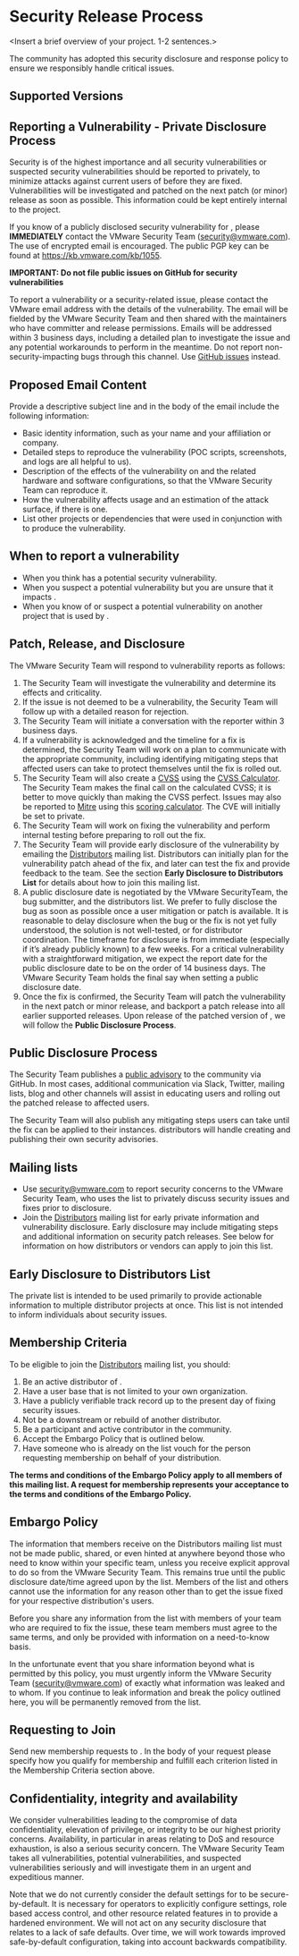 # Security Release Process

<Insert a brief overview of your project. 1-2 sentences.>

The community has adopted this security disclosure and response policy to ensure we responsibly handle critical issues.


## Supported Versions

<Insert information for your project>


## Reporting a Vulnerability - Private Disclosure Process

Security is of the highest importance and all security vulnerabilities or suspected security vulnerabilities should be reported to <Project name> privately, to minimize attacks against current users of <Project name> before they are fixed. Vulnerabilities will be investigated and patched on the next patch (or minor) release as soon as possible. This information could be kept entirely internal to the project.

If you know of a publicly disclosed security vulnerability for <Project name>, please **IMMEDIATELY** contact the VMware Security Team (security@vmware.com). The use of encrypted email is encouraged. The public PGP key can be found at https://kb.vmware.com/kb/1055.



**IMPORTANT: Do not file public issues on GitHub for security vulnerabilities**

To report a vulnerability or a security-related issue, please contact the VMware email address with the details of the vulnerability. The email will be fielded by the VMware Security Team and then shared with the <Project name> maintainers who have committer and release permissions. Emails will be addressed within 3 business days, including a detailed plan to investigate the issue and any potential workarounds to perform in the meantime. Do not report non-security-impacting bugs through this channel. Use [GitHub issues](<GITHUB LINK>) instead.


## Proposed Email Content

Provide a descriptive subject line and in the body of the email include the following information:



*   Basic identity information, such as your name and your affiliation or company.
*   Detailed steps to reproduce the vulnerability  (POC scripts, screenshots, and logs are all helpful to us).
*   Description of the effects of the vulnerability on <PROJECT NAME> and the related hardware and software configurations, so that the VMware Security Team can reproduce it.
*   How the vulnerability affects <PROJECT NAME> usage and an estimation of the attack surface, if there is one.
*   List other projects or dependencies that were used in conjunction with <PROJECT NAME> to produce the vulnerability.




## When to report a vulnerability



*   When you think <PROJECT NAME> has a potential security vulnerability.
*   When you suspect a potential vulnerability but you are unsure that it impacts <PROJECT NAME>.
*   When you know of or suspect a potential vulnerability on another project that is used by <PROJECT NAME>.




## Patch, Release, and Disclosure

The VMware Security Team will respond to vulnerability reports as follows:





1. The Security Team will investigate the vulnerability and determine its effects and criticality.
2. If the issue is not deemed to be a vulnerability, the Security Team will follow up with a detailed reason for rejection.
3. The Security Team will initiate a conversation with the reporter within 3 business days.
4. If a vulnerability is acknowledged and the timeline for a fix is determined, the Security Team will work on a plan to communicate with the appropriate community, including identifying mitigating steps that affected users can take to protect themselves until the fix is rolled out.
5. The Security Team will also create a [CVSS](https://www.first.org/cvss/specification-document) using the [CVSS Calculator](https://www.first.org/cvss/calculator/3.0). The Security Team makes the final call on the calculated CVSS; it is better to move quickly than making the CVSS perfect. Issues may also be reported to [Mitre](https://cve.mitre.org/) using this [scoring calculator](https://nvd.nist.gov/vuln-metrics/cvss/v3-calculator). The CVE will initially be set to private.
6. The Security Team will work on fixing the vulnerability and perform internal testing before preparing to roll out the fix.
7. The Security Team will provide early disclosure of the vulnerability by emailing the [<PROJECT NAME> Distributors](<DISTRIBUTORS EMAIL LINK>) mailing list. Distributors can initially plan for the vulnerability patch ahead of the fix, and later can test the fix and provide feedback to the <PROJECT NAME> team. See the section **Early Disclosure to <PROJECT NAME> Distributors List** for details about how to join this mailing list.
8. A public disclosure date is negotiated by the VMware SecurityTeam, the bug submitter, and the distributors list. We prefer to fully disclose the bug as soon as possible once a user mitigation or patch is available. It is reasonable to delay disclosure when the bug or the fix is not yet fully understood, the solution is not well-tested, or for distributor coordination. The timeframe for disclosure is from immediate (especially if it’s already publicly known) to a few weeks. For a critical vulnerability with a straightforward mitigation, we expect the report date for the public disclosure date to be on the order of 14 business days. The VMware Security Team holds the final say when setting a public disclosure date.
9. Once the fix is confirmed, the Security Team will patch the vulnerability in the next patch or minor release, and backport a patch release into all earlier supported releases. Upon release of the patched version of <PROJECT NAME>, we will follow the **Public Disclosure Process**.


## Public Disclosure Process

The Security Team publishes a [public advisory](<LINK TO SECURTY ADVISORIES IN YOUR REPO>) to the <PROJECT NAME> community via GitHub. In most cases, additional communication via Slack, Twitter, mailing lists, blog and other channels will assist in educating <PROJECT NAME> users and rolling out the patched release to affected users.

The Security Team will also publish any mitigating steps users can take until the fix can be applied to their <PROJECT NAME> instances. <PROJECT NAME> distributors will handle creating and publishing their own security advisories.




## Mailing lists



*   Use security@vmware.com to report security concerns to the VMware Security Team, who uses the list to privately discuss security issues and fixes prior to disclosure.
*   Join the [<PROJECT NAME> Distributors](<DISTRIBUTORS EMAIL LINK>) mailing list for early private information and vulnerability disclosure. Early disclosure may include mitigating steps and additional information on security patch releases. See below for information on how <PROJECT NAME> distributors or vendors can apply to join this list.


## Early Disclosure to <PROJECT NAME> Distributors List

The private list is intended to be used primarily to provide actionable information to multiple distributor projects at once. This list is not intended to inform individuals about security issues.


## Membership Criteria

To be eligible to join the [<PROJECT NAME> Distributors](<DISTRIBUTORS EMAIL LINK>) mailing list, you should:



1. Be an active distributor of <PROJECT NAME>.
2. Have a user base that is not limited to your own organization.
3. Have a publicly verifiable track record up to the present day of fixing security issues.
4. Not be a downstream or rebuild of another distributor.
5. Be a participant and active contributor in the <PROJECT NAME> community.
6. Accept the Embargo Policy that is outlined below.
7. Have someone who is already on the list vouch for the person requesting membership on behalf of your distribution.

**The terms and conditions of the Embargo Policy apply to all members of this mailing list. A request for membership represents your acceptance to the terms and conditions of the Embargo Policy.**


## Embargo Policy

The information that members receive on the <PROJECT NAME> Distributors mailing list must not be made public, shared, or even hinted at anywhere beyond those who need to know within your specific team, unless you receive explicit approval to do so from the VMware Security Team. This remains true until the public disclosure date/time agreed upon by the list. Members of the list and others cannot use the information for any reason other than to get the issue fixed for your respective distribution's users.

Before you share any information from the list with members of your team who are required to fix the issue, these team members must agree to the same terms, and only be provided with information on a need-to-know basis.

In the unfortunate event that you share information beyond what is permitted by this policy, you must urgently inform the VMware Security Team (security@vmware.com) of exactly what information was leaked and to whom. If you continue to leak information and break the policy outlined here, you will be permanently removed from the list.




## Requesting to Join

Send new membership requests to <DISTRIBUTORS EMAIL LINK>. In the body of your request please specify how you qualify for membership and fulfill each criterion listed in the Membership Criteria section above.


## Confidentiality, integrity and availability

We consider vulnerabilities leading to the compromise of data confidentiality, elevation of privilege, or integrity to be our highest priority concerns. Availability, in particular in areas relating to DoS and resource exhaustion, is also a serious security concern. The VMware Security Team takes all vulnerabilities, potential vulnerabilities, and suspected vulnerabilities seriously and will investigate them in an urgent and expeditious manner.

Note that we do not currently consider the default settings for <PROJECT NAME> to be secure-by-default. It is necessary for operators to explicitly configure settings, role based access control, and other resource related features in <PROJECT NAME> to provide a hardened <PROJECT NAME> environment. We will not act on any security disclosure that relates to a lack of safe defaults. Over time, we will work towards improved safe-by-default configuration, taking into account backwards compatibility.
